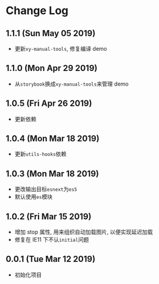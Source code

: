 # Change Log

## 1.1.1 (Sun May 05 2019)

-   更新`xy-manual-tools`, 修复编译 demo

## 1.1.0 (Mon Apr 29 2019)

-   从`storybook`换成`xy-manual-tools`来管理 demo

## 1.0.5 (Fri Apr 26 2019)

-   更新依赖

## 1.0.4 (Mon Mar 18 2019)

-   更新`utils-hooks`依赖

## 1.0.3 (Mon Mar 18 2019)

-   更改输出目标`esnext`为`es5`
-   默认使用`es`模块

## 1.0.2 (Fri Mar 15 2019)

-   增加 stop 属性, 用来组织自动加载图片, 以便实现延迟加载
-   修复在 IE11 下不认`initial`问题

## 0.0.1 (Tue Mar 12 2019)

-   初始化项目
